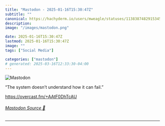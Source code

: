 ```yaml
---
title: "Mastodon - 2025-01-16T15:30:47Z"
subtitle: ""
canonical: https://hachyderm.io/users/mweagle/statuses/113838748291534556
description:
image: "/images/mastodon.png"

date: 2025-01-16T15:30:47Z
lastmod: 2025-01-16T15:30:47Z
image: ""
tags: ["Social Media"]

categories: ["mastodon"]
# generated: 2025-03-16T12:33:30-04:00
---
```

![Mastodon](/images/mastodon.png)

<p>“The system doesn’t understand how it can fail.”</p><p><a href="https://overcast.fm/+AAtF0DhTcAU" target="_blank" rel="nofollow noopener noreferrer" translate="no"><span class="invisible">https://</span><span class="">overcast.fm/+AAtF0DhTcAU</span><span class="invisible"></span></a></p>


###### [Mastodon Source 🐘](https://hachyderm.io/@mweagle/113838748291534556)

___
